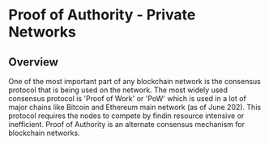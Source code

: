 


# Proof of Authority - Private Networks

## Overview
One of the most important part of any blockchain network is the consensus protocol that is being used on the network. The most widely used consensus protocol is 'Proof of Work' or 'PoW' which is used in a lot of major chains like Bitcoin and Ethereum main network (as of June 202). This protocol requires the nodes to compete by findin resource intensive or inefficient. Proof of Authority is an alternate consensus mechanism for blockchain networks. 

<!--stackedit_data:
eyJoaXN0b3J5IjpbMTMxMzk2MjEyOSw1OTkxNjQwNTQsLTEyOD
cwNjE5NzNdfQ==
-->